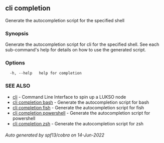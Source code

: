 ## cli completion

Generate the autocompletion script for the specified shell

### Synopsis

Generate the autocompletion script for cli for the specified shell.
See each sub-command's help for details on how to use the generated script.


### Options

```
  -h, --help   help for completion
```

### SEE ALSO

* [cli](cli.md)	 - Command Line Interface to spin up a LUKSO node
* [cli completion bash](cli_completion_bash.md)	 - Generate the autocompletion script for bash
* [cli completion fish](cli_completion_fish.md)	 - Generate the autocompletion script for fish
* [cli completion powershell](cli_completion_powershell.md)	 - Generate the autocompletion script for powershell
* [cli completion zsh](cli_completion_zsh.md)	 - Generate the autocompletion script for zsh

###### Auto generated by spf13/cobra on 14-Jun-2022
